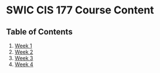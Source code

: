 # SWIC CIS 177 Course Content

## Table of Contents

1. [Week 1](./week-1.md)
2. [Week 2](./week-2.md)
3. [Week 3](./week-3.md)
4. [Week 4](./week-4.md)
